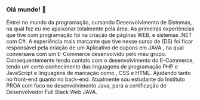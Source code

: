 ### Olá mundo! 👋

Entrei no mundo da programação, cursando Desenvolvimento de Sistemas, na qual fez eu me apaixonar totalmente pela área.
As primeiras experiências que tive com programação foi na criação de páginas WEB, e sistemas .NET com C#.
A experiência mais marcante que tive nesse curso de (DS) foi ficar responsável pela criação de um Aplicativo de cupons em JAVA , na qual conversava com um E-Commerce desenvolvido pelo meu grupo.
Consequentemente tendo contato com o desenvolvimento do E-Commerce, tendo um certo conhecimento das linguagens de programação PHP e JavaScript e linguagens de marcação como , CSS e HTML. 
Ajudando tanto no front-end quanto no back-end.
Atualmente sou estudante do Instituto PROA com foco no desenvolvimento Java, para a certificação de Desenvolvedor Full Stack Web JAVA.
